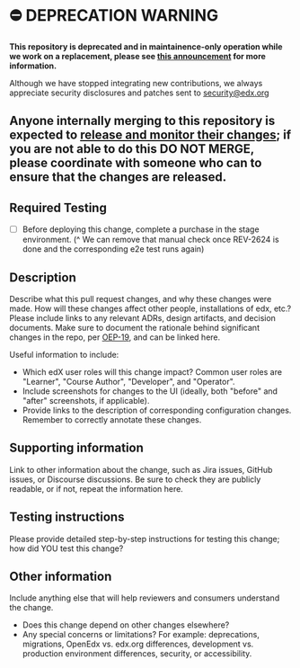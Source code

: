 # ⛔️ DEPRECATION WARNING

**This repository is deprecated and in maintainence-only operation while we work on a replacement, please see [this announcement](https://discuss.openedx.org/t/deprecation-removal-ecommerce-service-depr-22/6839) for more information.**

Although we have stopped integrating new contributions, we always appreciate security disclosures and patches sent to [security@edx.org](mailto:security@edx.org)

<!--
Please give the pull request a short but descriptive title.
TEST
Use this template as a guide. Omit sections that don't apply. You may link to information rather than copy it.
-->

## Anyone internally merging to this repository is expected to [release and monitor their changes](https://openedx.atlassian.net/wiki/spaces/RS/pages/1835106870/How+to+contribute+to+our+repositories); if you are not able to do this DO NOT MERGE, please coordinate with someone who can to ensure that the changes are released.

## Required Testing
- [ ] Before deploying this change, complete a purchase in the stage environment. 
(^ We can remove that manual check once REV-2624 is done and the corresponding e2e test runs again)

## Description

Describe what this pull request changes, and why these changes were made. How will these changes affect other people, installations of edx, etc.?
Please include links to any relevant ADRs, design artifacts, and decision documents. Make sure to document the rationale behind significant changes in the repo, per [OEP-19](https://open-edx-proposals.readthedocs.io/en/latest/oep-0019-bp-developer-documentation.html), and can be
linked here.

Useful information to include:
- Which edX user roles will this change impact? Common user roles are "Learner", "Course Author", "Developer", and "Operator".
- Include screenshots for changes to the UI (ideally, both "before" and "after" screenshots, if applicable).
- Provide links to the description of corresponding configuration changes. Remember to correctly annotate these changes.

## Supporting information

Link to other information about the change, such as Jira issues, GitHub issues, or Discourse discussions.
Be sure to check they are publicly readable, or if not, repeat the information here.

## Testing instructions

Please provide detailed step-by-step instructions for testing this change; how did YOU test this change?

## Other information

Include anything else that will help reviewers and consumers understand the change.
- Does this change depend on other changes elsewhere?
- Any special concerns or limitations? For example: deprecations, migrations, OpenEdx vs. edx.org differences, development vs. production environment differences, security, or accessibility.
